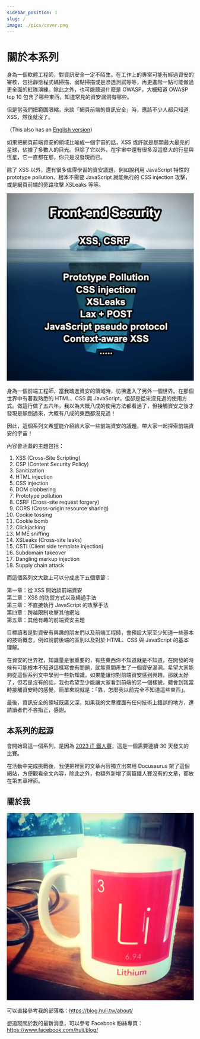 ```yaml
---
sidebar_position: 1
slug: /
image: ./pics/cover.png
---
```


# 關於本系列

身為一個軟體工程師，對資訊安全一定不陌生。在工作上的專案可能有經過資安的審核，包括靜態程式碼掃描、弱點掃描或是滲透測試等等，再更進階一點可能做過更全面的紅隊演練。除此之外，也可能聽過什麼是 OWASP，大概知道 OWASP top 10 包含了哪些東西，知道常見的資安漏洞有哪些。

但是當我們把範圍限縮，來談「網頁前端的資訊安全」時，應該不少人都只知道 XSS，然後就沒了。

（This also has an <a href="https://aszx87410.github.io/beyond-xss/en/" target="_self" noopener noreferrer>English version</a>）

如果把網頁前端資安的領域比喻成一個宇宙的話，XSS 或許就是那顆最大最亮的星球，佔據了多數人的目光。但除了它以外，在宇宙中還有很多沒這麼大的行星與恆星，它一直都在那，你只是沒發現而已。

除了 XSS 以外，還有很多值得學習的資安議題，例如說利用 JavaScript 特性的 prototype pollution、根本不需要 JavaScript 就能執行的 CSS injection 攻擊，或是網頁前端的旁路攻擊 XSLeaks 等等。

![展示資安的多樣性](pics/01-01.png)

身為一個前端工程師，當我踏進資安的領域時，彷彿進入了另外一個世界。在那個世界中有著我熟悉的 HTML、CSS 與 JavaScript，但卻是從來沒見過的使用方式。做這行做了五六年，我以為大概八成的使用方法都看過了，但接觸資安之後才發現是顛倒過來，大概有八成的東西都沒見過！

因此，這個系列文希望能介紹給大家一些前端資安的議題，帶大家一起探索前端資安的宇宙！

內容會涵蓋的主題包括：

1. XSS (Cross-Site Scripting)
2. CSP (Content Security Policy)
3. Sanitization
4. HTML injection
5. CSS injection
6. DOM clobbering
7. Prototype pollution
8. CSRF (Cross-site request forgery)
9. CORS (Cross-origin resource sharing)
10. Cookie tossing
11. Cookie bomb
12. Clickjacking
13. MIME sniffing
14. XSLeaks (Cross-site leaks)
15. CSTI (Client side template injection)
16. Subdomain takeover
17. Dangling markup injection
18. Supply chain attack

而這個系列文大致上可以分成底下五個章節：

第一章：從 XSS 開始談前端資安  
第二章：XSS 的防禦方式以及繞過手法  
第三章：不直接執行 JavaScript 的攻擊手法  
第四章：跨越限制攻擊其他網站  
第五章：其他有趣的前端資安主題  

目標讀者是對資安有興趣的朋友們以及前端工程師，會預設大家至少知道一些基本的技術概念，例如說前後端的區別以及對於 HTML、CSS 與 JavaScript 的基本理解。

在資安的世界裡，知識量是很重要的，有些東西你不知道就是不知道，在開發的時候有可能根本不知道這樣寫會有問題，就無意間產生了一個資安漏洞。希望大家能夠從這個系列文中學到一些新知識，如果能讓你對前端資安感到興趣，那就太好了，但若是沒有的話，我也希望至少能讓大家看到前端的另一個樣貌，體會到我當時接觸資安時的感覺，簡單來說就是：「靠，怎麼我以前完全不知道這些東西」。

最後，資訊安全的領域既廣又深，如果我的文章裡面有任何技術上錯誤的地方，還請讀者們不吝指正，感謝。

## 本系列的起源

會開始寫這一個系列，是因為 [2023 iT 鐵人賽](https://ithelp.ithome.com.tw/2023ironman/event)，這是一個需要連續 30 天發文的比賽。

在活動中完成挑戰後，我便把裡面的文章內容獨立出來用 Docusaurus 架了這個網站，方便觀看全文內容，除此之外，也額外新增了兩篇鐵人賽沒有的文章，都放在第五章裡面。

## 關於我

![](./pics/huli-logo-1080.jpg)

可以直接參考我的部落格：https://blog.huli.tw/about/

想追蹤關於我的最新消息，可以參考 Facebook 粉絲專頁： https://www.facebook.com/huli.blog/

